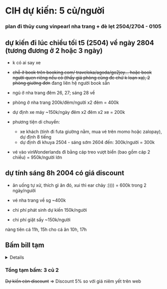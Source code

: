 # CIH dự kiến: 5 củ/người
### plan đi thủy cung vinpearl nha trang + đè lẹt 2504/2704 - 0105

## dự kiến đi lúc chiều tối t5 (2504) về ngày 2804 (tương đương ở 2 hoặc 3 ngày)

- k có ai say xe

- ~~chỗ ở book trên booking.com/ traveloka/agoda/go2joy... hoặc book người quen riêng nếu có (thấy giá phòng cũng đc chứ k loạn xạ), 2 phòng giường đơn~~ đang liên hệ người book sẵn

- ngủ ở nha trang đêm 26, 27; sáng 28 về

- phòng ở nha trang 200k/đêm/người x2 đêm = 400k

- dự định xe máy ~150k/ngày đêm x2 đêm x2 xe = 200k

- phương tiện di chuyển:
    - xe khách (tính đi futa giường nằm, mua vé trên momo hoặc zalopay), dự định 8 tiếng
    - dự định đi khuya 2504 - sáng sớm 2604 đến: 300k/người = 300k
- vé vào vinWonderlands đi bằng cáp treo vượt biển (bao gồm cáp 2 chiều) = 950k/người lớn 
## dự tính sáng 8h 2004 có giá discount

- ăn uống tự xử, thích gì ăn đó, xui thì ear chảy :)))) = 600k trong 2 ngày/người

- vé nha trang về sg ~400k
- chi phí phát sinh dự kiến 150k/người
- chi phí giặt sấy ~150k/người

nàng tiên cá 11h, 15h
cho cá ăn 10h, 17h

 ## Bấm bill tạm

<details>
    
| hạng mục | giá 
| ---: | :--- 
| phòng ở nha trang | 400k 
| xe máy | 200k 
| phương tiện di chuyển | 300k
| vé vinWonderlands | 950k
| ăn uống tự xử | 600k
| vé nha trang về sg | 400k
| phát sinh dự kiến | 150k
| giặt sấy | 150k
</details>

### Tổng tạm bấm: 3 củ 2
~~Dự kiến còn discount~~ => Discount 5% so với giá niêm yết trên web





